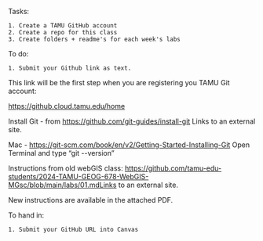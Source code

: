 Tasks:

    1. Create a TAMU GitHub account
    2. Create a repo for this class
    3. Create folders + readme's for each week's labs 

To do:

    1. Submit your Github link as text.

This link will be the first step when you are registering you TAMU Git account:

https://github.cloud.tamu.edu/home

Install Git - from https://github.com/git-guides/install-git Links to an external site.

Mac - https://git-scm.com/book/en/v2/Getting-Started-Installing-Git Open Terminal and type “git --version”

Instructions from old webGIS class: https://github.com/tamu-edu-students/2024-TAMU-GEOG-678-WebGIS-MGsc/blob/main/labs/01.mdLinks to an external site.

New instructions are available in the attached PDF. 

To hand in:

    1. Submit your GitHub URL into Canvas